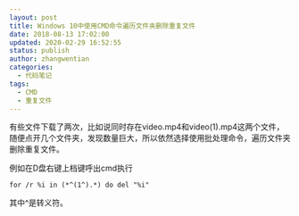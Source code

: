```yaml
---
layout: post
title: Windows 10中使用CMD命令遍历文件夹删除重复文件
date: 2018-08-13 17:02:00
updated: 2020-02-29 16:52:55
status: publish
author: zhangwentian
categories: 
  - 代码笔记
tags: 
  - CMD
  - 重复文件
---
```



有些文件下载了两次，比如说同时存在video.mp4和video(1).mp4这两个文件，随便点开几个文件夹，发现数量巨大，所以依然选择使用批处理命令，遍历文件夹删除重复文件。

例如在D盘右键上档键呼出cmd执行

    for /r %i in (*^(1^).*) do del "%i"

其中^是转义符。